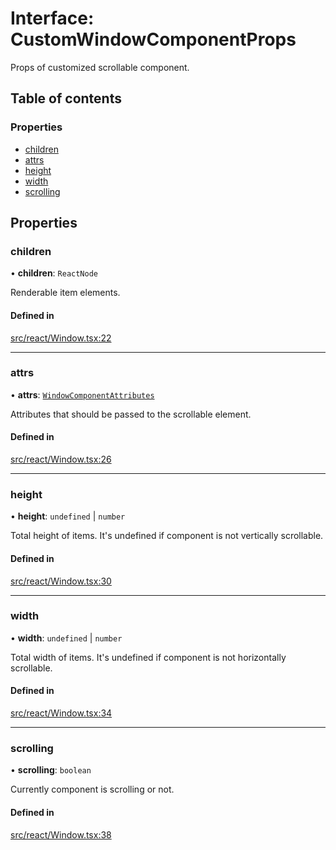 # Interface: CustomWindowComponentProps

Props of customized scrollable component.

## Table of contents

### Properties

- [children](CustomWindowComponentProps.md#children)
- [attrs](CustomWindowComponentProps.md#attrs)
- [height](CustomWindowComponentProps.md#height)
- [width](CustomWindowComponentProps.md#width)
- [scrolling](CustomWindowComponentProps.md#scrolling)

## Properties

### children

• **children**: `ReactNode`

Renderable item elements.

#### Defined in

[src/react/Window.tsx:22](https://github.com/inokawa/virtua/blob/44078c6/src/react/Window.tsx#L22)

___

### attrs

• **attrs**: [`WindowComponentAttributes`](../API.md#windowcomponentattributes)

Attributes that should be passed to the scrollable element.

#### Defined in

[src/react/Window.tsx:26](https://github.com/inokawa/virtua/blob/44078c6/src/react/Window.tsx#L26)

___

### height

• **height**: `undefined` \| `number`

Total height of items. It's undefined if component is not vertically scrollable.

#### Defined in

[src/react/Window.tsx:30](https://github.com/inokawa/virtua/blob/44078c6/src/react/Window.tsx#L30)

___

### width

• **width**: `undefined` \| `number`

Total width of items. It's undefined if component is not horizontally scrollable.

#### Defined in

[src/react/Window.tsx:34](https://github.com/inokawa/virtua/blob/44078c6/src/react/Window.tsx#L34)

___

### scrolling

• **scrolling**: `boolean`

Currently component is scrolling or not.

#### Defined in

[src/react/Window.tsx:38](https://github.com/inokawa/virtua/blob/44078c6/src/react/Window.tsx#L38)
